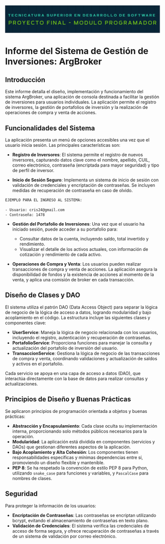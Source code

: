 ![Alt Text](../src/texto.png)

# Informe del Sistema de Gestión de Inversiones: ArgBroker

## Introducción

Este informe detalla el diseño, implementación y funcionamiento del sistema ArgBroker, una aplicación de consola destinada a facilitar la gestión de inversiones para usuarios individuales. La aplicación permite el registro de inversores, la gestión de portafolios de inversión y la realización de operaciones de compra y venta de acciones.

## Funcionalidades del Sistema

La aplicación presenta un menú de opciones accesibles una vez que el usuario inicia sesión. Las principales características son:

- **Registro de Inversores**: El sistema permite el registro de nuevos inversores, capturando datos clave como el nombre, apellido, CUIL, correo electrónico, contraseña (encriptada para mayor seguridad) y tipo de perfil de inversor.

- **Inicio de Sesión Seguro**: Implementa un sistema de inicio de sesión con validación de credenciales y encriptación de contraseñas. Se incluyen medidas de recuperación de contraseña en caso de olvido.

```
EJEMPLO PARA EL INGRESO AL SISTEMA:

- Usuario: cris24@gmail.com
- Contraseña: 1478

```

- **Gestión del Portafolio de Inversiones**: Una vez que el usuario ha iniciado sesión, puede acceder a su portafolio para:
  - Consultar datos de la cuenta, incluyendo saldo, total invertido y rendimiento.
  - Visualizar el detalle de los activos actuales, con información de cotización y rendimiento de cada activo.

- **Operaciones de Compra y Venta**: Los usuarios pueden realizar transacciones de compra y venta de acciones. La aplicación asegura la disponibilidad de fondos y la existencia de acciones al momento de la venta, y aplica una comisión de broker en cada transacción.

## Diseño de Clases y DAO

El sistema utiliza el patrón DAO (Data Access Object) para separar la lógica de negocio de la lógica de acceso a datos, logrando modularidad y bajo acoplamiento en el código. La estructura incluye las siguientes clases y componentes clave:

- **UserService**: Maneja la lógica de negocio relacionada con los usuarios, incluyendo el registro, autenticación y recuperación de contraseñas.
- **PortafolioService**: Proporciona funciones para manejar la consulta y actualización del portafolio de inversión del usuario.
- **TransaccionService**: Gestiona la lógica de negocio de las transacciones de compra y venta, coordinando validaciones y actualización de saldos y activos en el portafolio.

Cada servicio se apoya en una capa de acceso a datos (DAO), que interactúa directamente con la base de datos para realizar consultas y actualizaciones.

## Principios de Diseño y Buenas Prácticas

Se aplicaron principios de programación orientada a objetos y buenas prácticas:

- **Abstracción y Encapsulamiento**: Cada clase oculta su implementación interna, proporcionando solo métodos públicos necesarios para la operación.
- **Modularidad**: La aplicación está dividida en componentes (servicios y DAOs) que gestionan diferentes aspectos de la aplicación.
- **Bajo Acoplamiento y Alta Cohesión**: Los componentes tienen responsabilidades específicas y mínimas dependencias entre sí, promoviendo un diseño flexible y mantenible.
- **PEP 8**: Se ha respetado la convención de estilo PEP 8 para Python, utilizando `snake_case` para funciones y variables, y `PascalCase` para nombres de clases.

## Seguridad

Para proteger la información de los usuarios:

- **Encriptación de Contraseñas**: Las contraseñas se encriptan utilizando bcrypt, evitando el almacenamiento de contraseñas en texto plano.
- **Validación de Credenciales**: El sistema verifica las credenciales de acceso de forma segura, y ofrece recuperación de contraseñas a través de un sistema de validación por correo electrónico.